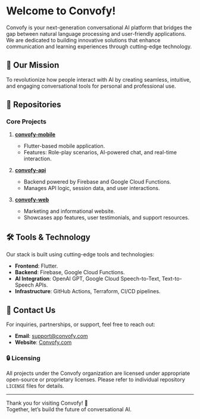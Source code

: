 # Welcome to Convofy!  

Convofy is your next-generation conversational AI platform that bridges the gap between natural language processing and user-friendly applications. We are dedicated to building innovative solutions that enhance communication and learning experiences through cutting-edge technology.  


## 🚀 Our Mission  
To revolutionize how people interact with AI by creating seamless, intuitive, and engaging conversational tools for personal and professional use.  


## 📂 Repositories  

### **Core Projects**  
1. **[convofy-mobile](https://github.com/Convofy/convofy-mobile)**  
   - Flutter-based mobile application.  
   - Features: Role-play scenarios, AI-powered chat, and real-time interaction.  

2. **[convofy-api](https://github.com/Convofy/convofy-api)**  
   - Backend powered by Firebase and Google Cloud Functions.  
   - Manages API logic, session data, and user interactions.  

3. **[convofy-web](https://github.com/Convofy/convofy-web)**  
   - Marketing and informational website.  
   - Showcases app features, user testimonials, and support resources.  

<!--
## 🌟 Get Involved  

Convofy is a growing platform, and we welcome contributions, feedback, and collaboration!  
Here’s how you can get started:  
1. **Explore the Repositories**: Each project has its own `README.md` for setup and contribution guidelines.  
2. **Open Issues**: Found a bug or have a feature request? Let us know in the respective repo’s issue tracker.  
3. **Join Discussions**: Participate in discussions to help shape the future of Convofy.  
-->

## 🛠️ Tools & Technology  

Our stack is built using cutting-edge tools and technologies:  
- **Frontend**: Flutter.  
- **Backend**: Firebase, Google Cloud Functions.  
- **AI Integration**: OpenAI GPT, Google Cloud Speech-to-Text, Text-to-Speech APIs.  
- **Infrastructure**: GitHub Actions, Terraform, CI/CD pipelines.  


## 📧 Contact Us  

For inquiries, partnerships, or support, feel free to reach out:  
- **Email**: support@convofy.com  
- **Website**: [Convofy.com](https://convofy.com)  


### 🔒 Licensing  

All projects under the Convofy organization are licensed under appropriate open-source or proprietary licenses. Please refer to individual repository `LICENSE` files for details.  

---

Thank you for visiting Convofy! 🌟  
Together, let’s build the future of conversational AI.  
